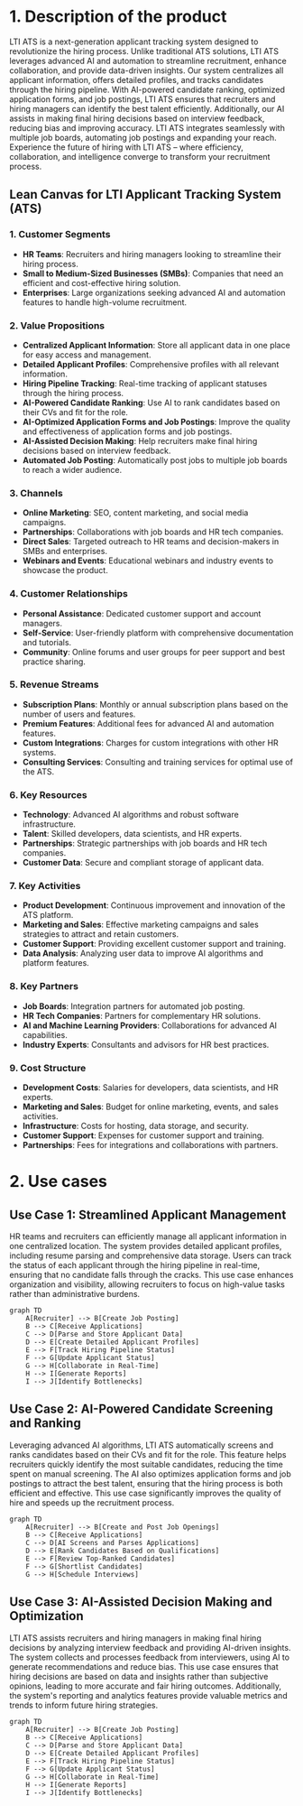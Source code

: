# 1. Description of the product
LTI ATS is a next-generation applicant tracking system designed to revolutionize the hiring process. Unlike traditional ATS solutions, LTI ATS leverages advanced AI and automation to streamline recruitment, enhance collaboration, and provide data-driven insights. Our system centralizes all applicant information, offers detailed profiles, and tracks candidates through the hiring pipeline. With AI-powered candidate ranking, optimized application forms, and job postings, LTI ATS ensures that recruiters and hiring managers can identify the best talent efficiently. Additionally, our AI assists in making final hiring decisions based on interview feedback, reducing bias and improving accuracy. LTI ATS integrates seamlessly with multiple job boards, automating job postings and expanding your reach. Experience the future of hiring with LTI ATS – where efficiency, collaboration, and intelligence converge to transform your recruitment process.

## Lean Canvas for LTI Applicant Tracking System (ATS)

### 1. Customer Segments
- **HR Teams**: Recruiters and hiring managers looking to streamline their hiring process.
- **Small to Medium-Sized Businesses (SMBs)**: Companies that need an efficient and cost-effective hiring solution.
- **Enterprises**: Large organizations seeking advanced AI and automation features to handle high-volume recruitment.

### 2. Value Propositions
- **Centralized Applicant Information**: Store all applicant data in one place for easy access and management.
- **Detailed Applicant Profiles**: Comprehensive profiles with all relevant information.
- **Hiring Pipeline Tracking**: Real-time tracking of applicant statuses through the hiring process.
- **AI-Powered Candidate Ranking**: Use AI to rank candidates based on their CVs and fit for the role.
- **AI-Optimized Application Forms and Job Postings**: Improve the quality and effectiveness of application forms and job postings.
- **AI-Assisted Decision Making**: Help recruiters make final hiring decisions based on interview feedback.
- **Automated Job Posting**: Automatically post jobs to multiple job boards to reach a wider audience.

### 3. Channels
- **Online Marketing**: SEO, content marketing, and social media campaigns.
- **Partnerships**: Collaborations with job boards and HR tech companies.
- **Direct Sales**: Targeted outreach to HR teams and decision-makers in SMBs and enterprises.
- **Webinars and Events**: Educational webinars and industry events to showcase the product.

### 4. Customer Relationships
- **Personal Assistance**: Dedicated customer support and account managers.
- **Self-Service**: User-friendly platform with comprehensive documentation and tutorials.
- **Community**: Online forums and user groups for peer support and best practice sharing.

### 5. Revenue Streams
- **Subscription Plans**: Monthly or annual subscription plans based on the number of users and features.
- **Premium Features**: Additional fees for advanced AI and automation features.
- **Custom Integrations**: Charges for custom integrations with other HR systems.
- **Consulting Services**: Consulting and training services for optimal use of the ATS.

### 6. Key Resources
- **Technology**: Advanced AI algorithms and robust software infrastructure.
- **Talent**: Skilled developers, data scientists, and HR experts.
- **Partnerships**: Strategic partnerships with job boards and HR tech companies.
- **Customer Data**: Secure and compliant storage of applicant data.

### 7. Key Activities
- **Product Development**: Continuous improvement and innovation of the ATS platform.
- **Marketing and Sales**: Effective marketing campaigns and sales strategies to attract and retain customers.
- **Customer Support**: Providing excellent customer support and training.
- **Data Analysis**: Analyzing user data to improve AI algorithms and platform features.

### 8. Key Partners
- **Job Boards**: Integration partners for automated job posting.
- **HR Tech Companies**: Partners for complementary HR solutions.
- **AI and Machine Learning Providers**: Collaborations for advanced AI capabilities.
- **Industry Experts**: Consultants and advisors for HR best practices.

### 9. Cost Structure
- **Development Costs**: Salaries for developers, data scientists, and HR experts.
- **Marketing and Sales**: Budget for online marketing, events, and sales activities.
- **Infrastructure**: Costs for hosting, data storage, and security.
- **Customer Support**: Expenses for customer support and training.
- **Partnerships**: Fees for integrations and collaborations with partners.

# 2. Use cases
## Use Case 1: Streamlined Applicant Management
HR teams and recruiters can efficiently manage all applicant information in one centralized location. The system provides detailed applicant profiles, including resume parsing and comprehensive data storage. Users can track the status of each applicant through the hiring pipeline in real-time, ensuring that no candidate falls through the cracks. This use case enhances organization and visibility, allowing recruiters to focus on high-value tasks rather than administrative burdens.
```mermaid
graph TD
    A[Recruiter] --> B[Create Job Posting]
    B --> C[Receive Applications]
    C --> D[Parse and Store Applicant Data]
    D --> E[Create Detailed Applicant Profiles]
    E --> F[Track Hiring Pipeline Status]
    F --> G[Update Applicant Status]
    G --> H[Collaborate in Real-Time]
    H --> I[Generate Reports]
    I --> J[Identify Bottlenecks]
```

## Use Case 2: AI-Powered Candidate Screening and Ranking
Leveraging advanced AI algorithms, LTI ATS automatically screens and ranks candidates based on their CVs and fit for the role. This feature helps recruiters quickly identify the most suitable candidates, reducing the time spent on manual screening. The AI also optimizes application forms and job postings to attract the best talent, ensuring that the hiring process is both efficient and effective. This use case significantly improves the quality of hire and speeds up the recruitment process.
```mermaid
graph TD
    A[Recruiter] --> B[Create and Post Job Openings]
    B --> C[Receive Applications]
    C --> D[AI Screens and Parses Applications]
    D --> E[Rank Candidates Based on Qualifications]
    E --> F[Review Top-Ranked Candidates]
    F --> G[Shortlist Candidates]
    G --> H[Schedule Interviews]
```

## Use Case 3: AI-Assisted Decision Making and Optimization
LTI ATS assists recruiters and hiring managers in making final hiring decisions by analyzing interview feedback and providing AI-driven insights. The system collects and processes feedback from interviewers, using AI to generate recommendations and reduce bias. This use case ensures that hiring decisions are based on data and insights rather than subjective opinions, leading to more accurate and fair hiring outcomes. Additionally, the system's reporting and analytics features provide valuable metrics and trends to inform future hiring strategies.
```mermaid
graph TD
    A[Recruiter] --> B[Create Job Posting]
    B --> C[Receive Applications]
    C --> D[Parse and Store Applicant Data]
    D --> E[Create Detailed Applicant Profiles]
    E --> F[Track Hiring Pipeline Status]
    F --> G[Update Applicant Status]
    G --> H[Collaborate in Real-Time]
    H --> I[Generate Reports]
    I --> J[Identify Bottlenecks]

```
